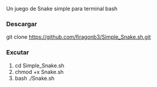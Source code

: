 Un juego de Snake simple para terminal bash

<h3>Descargar</h3>

git clone https://github.com/firagonb3/Simple_Snake.sh.git

<h3>Excutar</h3>
<ol>
  <li>cd Simple_Snake.sh</li>
  <li>chmod +x Snake.sh</li>
  <li>bash ./Snake.sh</li>
</ol>
